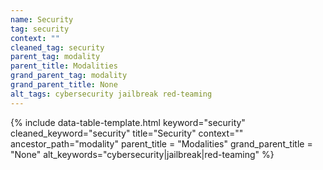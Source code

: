 ```yaml
---
name: Security
tag: security
context: ""
cleaned_tag: security
parent_tag: modality
parent_title: Modalities
grand_parent_tag: modality
grand_parent_title: None
alt_tags: cybersecurity jailbreak red-teaming
---
```


{% include data-table-template.html 
  keyword="security" 
  cleaned_keyword="security" 
  title="Security"
  context=""
  ancestor_path="modality" 
  parent_title = "Modalities"
  grand_parent_title = "None"
  alt_keywords="cybersecurity|jailbreak|red-teaming"
%}

